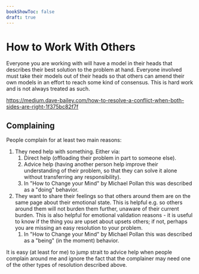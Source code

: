```yaml
---
bookShowToc: false
draft: true
---
```


# How to Work With Others

Everyone you are working with will have a model in their heads that describes
their best solution to the problem at hand.  Everyone involved must take their
models out of their heads so that others can amend their own models in an
effort to reach some kind of consensus.  This is hard work and is not always
treated as such.  


https://medium.dave-bailey.com/how-to-resolve-a-conflict-when-both-sides-are-right-1f375bc82f7f


## Complaining

People complain for at least two main reasons:

1. They need help with something.  Either via:
    1. Direct help (offloading their problem in part to someone else).
    1. Advice help (having another person help improve their understanding of
       their problem, so that they can solve it alone without transferring any
       responsibility).
    1. In "How to Change your Mind" by Michael Pollan this was described as a
       "doing" behavior.
1. They want to share their feelings so that others around them are on the same
   page about their emotional state.  This is helpful e.g. so others around
   them will not burden them further, unaware of their current burden.  This is
   also helpful for emotional validation reasons - it is useful to know if the
   thing you are upset about upsets others; if not, perhaps you are missing an
   easy resolution to your problem.
    1. In "How to Change your Mind" by Michael Pollan this was described as a
       "being" (in the moment) behavior.

It is easy (at least for me) to jump strait to advice help when people complain
around me and ignore the fact that the complainer may need one of the other
types of resolution described above.
